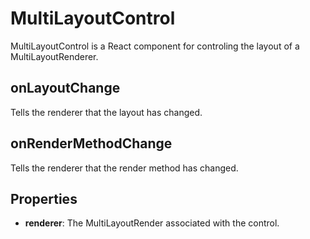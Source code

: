 # MultiLayoutControl

MultiLayoutControl is a React component for controling the layout of a MultiLayoutRenderer.

## onLayoutChange

Tells the renderer that the layout has changed.

## onRenderMethodChange

Tells the renderer that the render method has changed.

## Properties

- __renderer__: The MultiLayoutRender associated with the control.